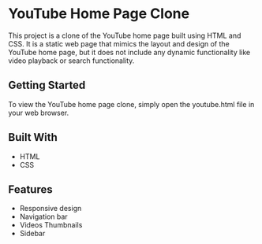 # YouTube Home Page Clone
This project is a clone of the YouTube home page built using HTML and CSS. It is a static web page that mimics the layout and design of the YouTube home page, but it does not include any dynamic functionality like video playback or search functionality.

## Getting Started
To view the YouTube home page clone, simply open the youtube.html file in your web browser.

## Built With
* HTML
* CSS

## Features
* Responsive design
* Navigation bar
* Videos Thumbnails
* Sidebar
